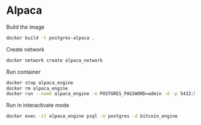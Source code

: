 # Alpaca

Build the image
```bash
docker build -t postgres-alpaca .
```

Create network
```bash
docker network create alpaca_network
```

Run container
```bash
docker stop alpaca_engine
docker rm alpaca_engine 
docker run --name alpaca_engine -e POSTGRES_PASSWORD=admin -d -p 5432:5432 postgres-alpaca
```

Run in interactivate mode
```bash
docker exec -it alpaca_engine psql -U postgres -d bitcoin_engine
```


